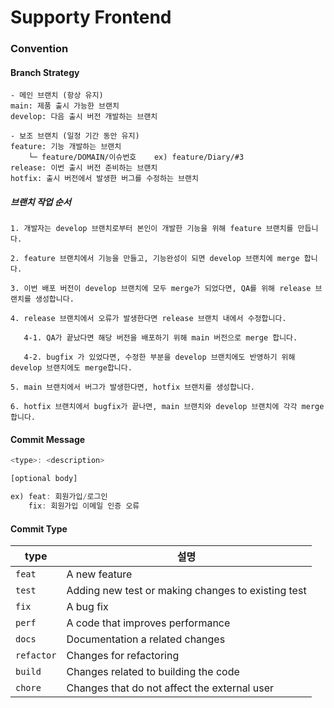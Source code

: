 # Supporty Frontend

### Convention
#### Branch Strategy
```
- 메인 브랜치 (항상 유지)
main: 제품 출시 가능한 브랜치
develop: 다음 출시 버전 개발하는 브랜치

- 보조 브랜치 (일정 기간 동안 유지)
feature: 기능 개발하는 브랜치
    └─ feature/DOMAIN/이슈번호    ex) feature/Diary/#3
release: 이번 출시 버전 준비하는 브랜치
hotfix: 출시 버전에서 발생한 버그를 수정하는 브랜치
```

##### 브랜치 작업 순서
```
1. 개발자는 develop 브랜치로부터 본인이 개발한 기능을 위해 feature 브랜치를 만듭니다. 

2. feature 브랜치에서 기능을 만들고, 기능완성이 되면 develop 브랜치에 merge 합니다. 

3. 이번 배포 버전이 develop 브랜치에 모두 merge가 되었다면, QA를 위해 release 브랜치를 생성합니다.

4. release 브랜치에서 오류가 발생한다면 release 브랜치 내에서 수정합니다. 

   4-1. QA가 끝났다면 해당 버전을 배포하기 위해 main 버전으로 merge 합니다. 

   4-2. bugfix 가 있었다면, 수정한 부분을 develop 브랜치에도 반영하기 위해 develop 브랜치에도 merge합니다. 

5. main 브랜치에서 버그가 발생한다면, hotfix 브랜치를 생성합니다. 

6. hotfix 브랜치에서 bugfix가 끝나면, main 브랜치와 develop 브랜치에 각각 merge합니다. 
```

#### Commit Message
```javascript
<type>: <description>

[optional body]

ex) feat: 회원가입/로그인
    fix: 회원가입 이메일 인증 오류
```

#### Commit Type
| type      | 설명                                               |
|-----------|--------------------------------------------------|
| `feat`    | A new feature                                    |
| `test`    | Adding new test or making changes to existing test |
| `fix`     | A bug fix                                        |
| `perf`    | A code that improves performance                 |
| `docs`    | Documentation a related changes                  |
| `refactor` | Changes for refactoring                      |
| `build`   | Changes related to building the code             |
| `chore`   | Changes that do not affect the external user     |

